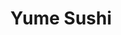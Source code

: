 ---
layout: place
title: "Yume Sushi"
permalink: /virginia/arlington/yume-sushi.html
stateAbbr: VA
stateName: Virginia
cityName: Arlington
seo:
  name: "Yume Sushi"
  type: Restaurant
  links: http://www.yumesushiva.com/
description: "Stylish, understated restaurant for sushi & sashimi featuring bold wall murals & an open kitchen. Yume Sushi serves delicious sushi in Arlington, Virginia. Try fresh Japanese dishes for a great dining experience. Available for takeout, delivery, lunch, and dinner."
place_id: ChIJq6pqNO60t4kRfNZpCUNWjRs
photos:
  - name: >-
      places/ChIJq6pqNO60t4kRfNZpCUNWjRs/photos/AeeoHcIKlgybQ-GqMr0wOjgqd3aAsjL5ynJxPQn3WZL76Tpor-ABDVK_DglyrrQDYzK7cZsOQXbh3FsAfv0V1g9MKG4j0Edd5jieX8ILZ-8iYdgEL4bMtsFUvUl9HKD81oYboLOo22YaQe5RCml0RjpS_r7tFnb1gMLNrt5xslw3iAa-L2B6FWcZmL1y1Ld6PPtBSeaI1TnqhbcuHABBmrjQCn6HFUE8Wi9bKRgrTmxO_0DXXvzrKnJ6NinrVhHFIF2lmIUEO1O4N3hFoWhNA4KZUU4wI19-Yso85pKPUzW98fvUvg
    widthPx: 4032
    heightPx: 3024
    authorAttributions:
      - displayName: Yume Sushi
        uri: https://maps.google.com/maps/contrib/103350280053096672133
        photoUri: >-
          https://lh3.googleusercontent.com/a-/ALV-UjWmqguGaNyhNfZdpgbo-NaXyzUvVowLABWemsCDOtEYWaYJkch5=s100-p-k-no-mo
    flagContentUri: >-
      https://www.google.com/local/imagery/report/?cb_client=maps_api_places.places_api&image_key=!1e10!2sAF1QipORRrkvdNi5puPElW6N1syKd1ZztnZAc1m1-1Ai&hl=en-US
    googleMapsUri: >-
      https://www.google.com/maps/place//data=!3m4!1e2!3m2!1sAF1QipORRrkvdNi5puPElW6N1syKd1ZztnZAc1m1-1Ai!2e10!4m2!3m1!1s0x89b7b4ee346aaaab:0x1b8d56430969d67c
  - name: >-
      places/ChIJq6pqNO60t4kRfNZpCUNWjRs/photos/AeeoHcKiUWuQ-nuMMA-OB0WhzBUqS9Rm6mLxynt3k_K9B8Br5aUK9Hl9ce1Z6k0vn6EqkrKKKheHEm5jvFJhwN4DWCGG6sqEvycD7xJvvdVJjZOo7BO2Ga3vcOdGNeltNVApCyi3xiCUrL33fw9XtxfZ-Up-0wUKBP5h_NSE2AIDxSaFTz8HR702wi-i-HgvXQpoVFdRpLVOVO6z2jJbgxdtl8SYmHpTPKlu69oVwLo5oljvbmVvM7Zx9d2hC7t2ntbTOObV_P3ZQ-2ny0xz8kP1TscnjbN4n_PrEd70cbnHmekdwg
    widthPx: 1125
    heightPx: 825
    authorAttributions:
      - displayName: Yume Sushi
        uri: https://maps.google.com/maps/contrib/103350280053096672133
        photoUri: >-
          https://lh3.googleusercontent.com/a-/ALV-UjWmqguGaNyhNfZdpgbo-NaXyzUvVowLABWemsCDOtEYWaYJkch5=s100-p-k-no-mo
    flagContentUri: >-
      https://www.google.com/local/imagery/report/?cb_client=maps_api_places.places_api&image_key=!1e10!2sAF1QipNKJNp5-2CeZsOKmtrf1PDWMbO4ihnHnBiKigfp&hl=en-US
    googleMapsUri: >-
      https://www.google.com/maps/place//data=!3m4!1e2!3m2!1sAF1QipNKJNp5-2CeZsOKmtrf1PDWMbO4ihnHnBiKigfp!2e10!4m2!3m1!1s0x89b7b4ee346aaaab:0x1b8d56430969d67c
  - name: >-
      places/ChIJq6pqNO60t4kRfNZpCUNWjRs/photos/AeeoHcK4VDfuUb6iq5B-PriHZrP8S3PjGvHfF7upsPDkfH1fgCPdkqlAST6wOFta4Vhy5M5e5SULcHsjjgp7Eavr-lytAcNzMj7-buj8dll-gIW4j9Q_UDzCqHv8znimr-fMnSI950tMVb8x5i0gu4KpJjYUcmzjG4kn2KRiEKEvJASkVVxrAHeOZW0eF4STDdQDtzy0_uOCouZRG6IcwUfwTHUCb0_X7boED4CJoKy7aIzl_p3XUCHYsxvHEEs8KV-aEnBc4KF2l4Y-NPku2ZIpWVoscmrXU0G_gIpU6-sBGuTqY3AgvIi9z7XhWrVxHw3o-8UMbiiSxWf0QXANHnNpszM-AJ8AEiXczLogDETL237jXS4m0dFD_pCWgAcDFQm7IIQWIqAbFLGoLJu1hsiegYsicH2xYh_mmdbXVG-u9M4
    widthPx: 1778
    heightPx: 2274
    authorAttributions:
      - displayName: Kathryn Matthews
        uri: https://maps.google.com/maps/contrib/115584140878678896833
        photoUri: >-
          https://lh3.googleusercontent.com/a-/ALV-UjX80hwC0SO71nV8UDj1fNPFQmpmqlluI2u0vpPZfIDRrKJ9mnj8=s100-p-k-no-mo
    flagContentUri: >-
      https://www.google.com/local/imagery/report/?cb_client=maps_api_places.places_api&image_key=!1e10!2sCIHM0ogKEICAgMCo9tScIA&hl=en-US
    googleMapsUri: >-
      https://www.google.com/maps/place//data=!3m4!1e2!3m2!1sCIHM0ogKEICAgMCo9tScIA!2e10!4m2!3m1!1s0x89b7b4ee346aaaab:0x1b8d56430969d67c
  - name: >-
      places/ChIJq6pqNO60t4kRfNZpCUNWjRs/photos/AeeoHcJe0t9OMLYqOhx7ci5HxdE9froY4ELlokbtE6dg_kmRF6BeOn9mizLOfAjRZ54kOC_U96X4kq2WUnmck_oIupUw_bUIFVMSX3kasH3x8C692671FqpoRZy9DzUjew2D0kczTlBbmarMwt7x5ERi_PIALp4FAj7pbULU5BjBdHrMsHxOn6dN5GxcUmW1wOBTnAE3XHwNmiTo8SFLBR9Kh6aixNnspcJZEEsWH60DW91U546iicdZm2l68yxtW9eb-4_38fvslJeqrQneJQyRdK2Ya9DyS_Q5QWADhDu68sTBLw
    widthPx: 460
    heightPx: 259
    authorAttributions:
      - displayName: Yume Sushi
        uri: https://maps.google.com/maps/contrib/103350280053096672133
        photoUri: >-
          https://lh3.googleusercontent.com/a-/ALV-UjWmqguGaNyhNfZdpgbo-NaXyzUvVowLABWemsCDOtEYWaYJkch5=s100-p-k-no-mo
    flagContentUri: >-
      https://www.google.com/local/imagery/report/?cb_client=maps_api_places.places_api&image_key=!1e10!2sAF1QipMQ6VWKQUwJyHUS0JwWF4JT7yt9P2TTzzgjMcCy&hl=en-US
    googleMapsUri: >-
      https://www.google.com/maps/place//data=!3m4!1e2!3m2!1sAF1QipMQ6VWKQUwJyHUS0JwWF4JT7yt9P2TTzzgjMcCy!2e10!4m2!3m1!1s0x89b7b4ee346aaaab:0x1b8d56430969d67c
  - name: >-
      places/ChIJq6pqNO60t4kRfNZpCUNWjRs/photos/AeeoHcKtXsdqaKGLmR8pr0LutJisjk3FphtFHpoxvyx-2590zK3JCYEiiTVpjZ-_h9p-zwzLgnTN93dPwqqCRY3im7ocnPhi2htevOrtm4hEaWhNZn5NLF6dv-_so5Ls1-CbGc3aeLFYocHzXIptijObaV4NY36Wf9nXARDPJJoRmLyUgm8xVctVrtJcVoCr3FiUrDzxODIgeBw8RsXmhC6WNhOOfddzWUxN6W2ZhKpiELvnc4g9vVxALRErms4hr-A6gpPbu8OTlC8RnyF3G2Ow4BdRdzRxxi9R_WUCEnmfxo2ww1XpqDSmZ88ZMzA99A9SEntq-XVMKYHbiDfrbCyPecNw16npXnR0q1oyw_GPiJY-azRypueqijPKgI4hvHxFwV_5jWmo4kjcOO-jmcRrmR11itEriln9ysxnIoS_sUckUACb
    widthPx: 4080
    heightPx: 3072
    authorAttributions:
      - displayName: Anh L
        uri: https://maps.google.com/maps/contrib/101162489186698857603
        photoUri: >-
          https://lh3.googleusercontent.com/a-/ALV-UjXBRK62cp8xhQlVwzhIsu9Y2Nz2oXisWMtZAZzZmF0tq9YeBQgw=s100-p-k-no-mo
    flagContentUri: >-
      https://www.google.com/local/imagery/report/?cb_client=maps_api_places.places_api&image_key=!1e10!2sCIHM0ogKEICAgMDI4pGB9wE&hl=en-US
    googleMapsUri: >-
      https://www.google.com/maps/place//data=!3m4!1e2!3m2!1sCIHM0ogKEICAgMDI4pGB9wE!2e10!4m2!3m1!1s0x89b7b4ee346aaaab:0x1b8d56430969d67c
  - name: >-
      places/ChIJq6pqNO60t4kRfNZpCUNWjRs/photos/AeeoHcL2Ydn7-Gm2peE1q1FbrxHZMoPFbb9Npy4qRMunkoIAlhuw_oZariAN0dhplOh5TQXimbyagMU2SnqdPl43JbFMlmvOOs07vwEl4Bd4kFovn-MXhFiLGuL6gnV2iJRY04yEhPs0oTMVicu1IXUsbbx1XZlYaksLqdreAEPAQfKqFLKcZSQvI8eCXiQr0bHTadvoM4yNTW82ekXvGYQDafV_b_ZkDvObz--9rIrqAUvuWo89YeMTl_uVdWHaUx9lhU9ntNOr_YQfDrPLX46PaWyUjMkIqXJcAIOomDB5IuRQmgxwLOS9xwdBaHt0hC9lo5xr-2k4Zn_pBVXTkQg9PSlHqO0L6osFNmYkI1pdbbv4oTfEcc98ZSbgDehp2M0HS0nFPienAI7l63_irMOPcOhVGhxBB4q1p2XFKLuPW3s
    widthPx: 3600
    heightPx: 4800
    authorAttributions:
      - displayName: Anna Lee
        uri: https://maps.google.com/maps/contrib/117042945870800280802
        photoUri: >-
          https://lh3.googleusercontent.com/a-/ALV-UjUWkiURxoLwDbhBV69pzGEa5eMzUUz2l_dU2IbwOL_AaEpHENEm=s100-p-k-no-mo
    flagContentUri: >-
      https://www.google.com/local/imagery/report/?cb_client=maps_api_places.places_api&image_key=!1e10!2sCIHM0ogKEICAgID7wI6icg&hl=en-US
    googleMapsUri: >-
      https://www.google.com/maps/place//data=!3m4!1e2!3m2!1sCIHM0ogKEICAgID7wI6icg!2e10!4m2!3m1!1s0x89b7b4ee346aaaab:0x1b8d56430969d67c
  - name: >-
      places/ChIJq6pqNO60t4kRfNZpCUNWjRs/photos/AeeoHcIJIQMUfAyHlApB3chO5GXevx1TsSPGGEvkob2TNcOA7fl9JBjDJbQEC2pzQTqiNuh9hzE0mzyq9y0-7TwDDiWf6YdRPuiHOx1DwfRWha2GwMrOBaa3NY1XzxAN29y4-5vPrwjJD4Vbt2qmSoNa-WOtonE-SnGvWE_U-ZMrYzlwz9K6-3eYFbMw09vJQDfwkDN3z6p5HpI00EY5l7WL--f8DB6V3tGpLd-1_1Dy0dhJTgec3OmM1aoYpqwAbF7IcHHaSTWc8-tOrFm1CGftnF-_uF_of6pCwygt-r57yv67eT1KCxjrvQyQOkqgH2kBLhYgOgfwLOhGgVZ_SyhoxA_jC3u0b9p_yhFD5E-zJxkGN4umpxj16w1_7vYTfySEAeQQOLZXRqqqI5qUB_KX_QKJy3cNxuseQPOQ8zyVydddKwiy
    widthPx: 4032
    heightPx: 3024
    authorAttributions:
      - displayName: Jennifer
        uri: https://maps.google.com/maps/contrib/110903937941723401357
        photoUri: >-
          https://lh3.googleusercontent.com/a/ACg8ocJYGb9Y5kCOpRcEqFo42sOJqu_aEF4K1M7-YYa9G8EGqL0dgg=s100-p-k-no-mo
    flagContentUri: >-
      https://www.google.com/local/imagery/report/?cb_client=maps_api_places.places_api&image_key=!1e10!2sCIHM0ogKEICAgICXmNKj6wE&hl=en-US
    googleMapsUri: >-
      https://www.google.com/maps/place//data=!3m4!1e2!3m2!1sCIHM0ogKEICAgICXmNKj6wE!2e10!4m2!3m1!1s0x89b7b4ee346aaaab:0x1b8d56430969d67c
  - name: >-
      places/ChIJq6pqNO60t4kRfNZpCUNWjRs/photos/AeeoHcJWA-xB4EgMMp1gAGr7QtKeo4uT6pja_LgvV-oVDJmyH5xvjKTPmlTq4nW_Ch5-eAeQYOHlIiqCRV0iET7H322CtlOOXm2po2Dj_-_8EhGwRThQjDQqBylPkm99UA7GKVFTIBrcVcxSVNyibLe3Q4hsaOc-xVEKCJu3HsvBEpR18AbaGPj4GfN_h3QRkl4RgA_A1SNtQQbQylP4qzqv8IVR_MUrLIM8VFjTETZ5mZx6eD-cW11G9_RvFRzYv5v9_RRMV8BrUgJV0nE0zgQRblvZniKVDN2jwXQjdyaDjQ2iFJwzU7vMN2h_zrr5GNwl_vCpAr9dKoFHwD2HkRZCxWuXvm1eepCj9-x4m5U7JTZuGqwz8CLxf8v4sOvTkjQLzaScCY_UQGao5bMm2STEGpqqCEEvYqmPqlaf-pggRA1p0Qmf
    widthPx: 4032
    heightPx: 3024
    authorAttributions:
      - displayName: Morakot Aphai
        uri: https://maps.google.com/maps/contrib/117067296356457017834
        photoUri: >-
          https://lh3.googleusercontent.com/a/ACg8ocLAuB-pHXLbucrVOp6HcnBAoqDksAA4IlirqtQJFDXq2OJsLQ=s100-p-k-no-mo
    flagContentUri: >-
      https://www.google.com/local/imagery/report/?cb_client=maps_api_places.places_api&image_key=!1e10!2sCIHM0ogKEICAgID7wY310AE&hl=en-US
    googleMapsUri: >-
      https://www.google.com/maps/place//data=!3m4!1e2!3m2!1sCIHM0ogKEICAgID7wY310AE!2e10!4m2!3m1!1s0x89b7b4ee346aaaab:0x1b8d56430969d67c
  - name: >-
      places/ChIJq6pqNO60t4kRfNZpCUNWjRs/photos/AeeoHcLNnDT6A_VbODu_dzfoustV2c4sGTPm0crhd-diklWlPkSkttVe_4lRHWBWWN9MbU7LStQaCTuCpdJSBnHuVIAwUnTCXBkz-3JJhFQ0dY9tNE92sP53Ct_OGhD0OuJXhpHfOAjAElvew6d0FsVhoow3_OfISeg3O_xVVtguBQ03sH1-T5rc3P0y27ONn_MbtrDs8HDMh1I_U4XhPp0NtZrE0K4PVDVfEJfmS_eVtRtY6eRHesUE5EWJdJmNFk7IYKyPMv9ltDgFAiW-Qc-3NDzo99LBmF9KOFSFKB0Ur1YvYXB2FU-f7qYzLIfAKQDXa4c_oHwrby0tLVOOef_vxL-5YV1G1mS18UJ-XFtdLm7fAx8EpSNJJ0Y3bB51TrL_HeRovwxphZaQ42gtUSei6JWFli_aAiPCal3u7kybywkW-8zR
    widthPx: 4032
    heightPx: 3024
    authorAttributions:
      - displayName: Lina J. Kim
        uri: https://maps.google.com/maps/contrib/115101739604004253617
        photoUri: >-
          https://lh3.googleusercontent.com/a-/ALV-UjVzECRojKEYThaVEDE5-6eFzUFiPsTYaMN2LxYKm3R0vgD1mCsu=s100-p-k-no-mo
    flagContentUri: >-
      https://www.google.com/local/imagery/report/?cb_client=maps_api_places.places_api&image_key=!1e10!2sCIHM0ogKEICAgICnl_zriQE&hl=en-US
    googleMapsUri: >-
      https://www.google.com/maps/place//data=!3m4!1e2!3m2!1sCIHM0ogKEICAgICnl_zriQE!2e10!4m2!3m1!1s0x89b7b4ee346aaaab:0x1b8d56430969d67c
  - name: >-
      places/ChIJq6pqNO60t4kRfNZpCUNWjRs/photos/AeeoHcJreTTsLwkZnNkuPDY0Rl8Yca2_DpISw8Afz1F4YPsOIGJViBZp9S3QssZ5I_CPWWN7P5FWDYnioSaXYUBOe1mXqZOjuDob82IdtVgaK-RQ5sqPKxe4AYGabvIh2sVQ5VodHV7zjHn6cAUy8YLRq2FCB4hmdCMHrwwwR2_2KExaOHs_-6D-NYgO57RX1UZSujpo9oW1P0EMLqb397wcLWLDQU1gszJMsPX5zdUSg2lLfQLakQ9JOLeO-jsXSVQKz-jwDjdt-1OsWKmkQEi78UOWxZCsBSxx7rshpKEthNeFVQkB7te6LojPBy3Qw3oGsoELT1KANcb36p3Tbb0XUGmQuCAFfa-aepadzW0AeOeF211wtNFxcuanucw3MhqA_LFlTXrzLXegM7VEUVC6LHv6J86pNh9WXI7IFPomkp0Z3Pod
    widthPx: 4032
    heightPx: 3024
    authorAttributions:
      - displayName: Jennifer
        uri: https://maps.google.com/maps/contrib/110903937941723401357
        photoUri: >-
          https://lh3.googleusercontent.com/a/ACg8ocJYGb9Y5kCOpRcEqFo42sOJqu_aEF4K1M7-YYa9G8EGqL0dgg=s100-p-k-no-mo
    flagContentUri: >-
      https://www.google.com/local/imagery/report/?cb_client=maps_api_places.places_api&image_key=!1e10!2sCIHM0ogKEICAgICXmNKj2wE&hl=en-US
    googleMapsUri: >-
      https://www.google.com/maps/place//data=!3m4!1e2!3m2!1sCIHM0ogKEICAgICXmNKj2wE!2e10!4m2!3m1!1s0x89b7b4ee346aaaab:0x1b8d56430969d67c
address: 2121 N Westmoreland St A-2, Arlington, VA 22213, USA
street: 2121 N Westmoreland St A-2
city: Arlington
state: VA
zip: '22213'
country: USA
neighborhood: East Falls Church
latitude: '38.886444'
longitude: '-77.162159'
accessibility_options:
  wheelchairAccessibleParking: true
  wheelchairAccessibleEntrance: true
  wheelchairAccessibleRestroom: true
  wheelchairAccessibleSeating: true
business_status: OPERATIONAL
name: Yume Sushi
google_maps_links:
  directionsUri: >-
    https://www.google.com/maps/dir//''/data=!4m7!4m6!1m1!4e2!1m2!1m1!1s0x89b7b4ee346aaaab:0x1b8d56430969d67c!3e0
  placeUri: https://maps.google.com/?cid=1985337856660985468
  writeAReviewUri: >-
    https://www.google.com/maps/place//data=!4m3!3m2!1s0x89b7b4ee346aaaab:0x1b8d56430969d67c!12e1
  reviewsUri: >-
    https://www.google.com/maps/place//data=!4m4!3m3!1s0x89b7b4ee346aaaab:0x1b8d56430969d67c!9m1!1b1
  photosUri: >-
    https://www.google.com/maps/place//data=!4m3!3m2!1s0x89b7b4ee346aaaab:0x1b8d56430969d67c!10e5
primary_type: Japanese Restaurant
opening_hours:
  regular: null
  current: null
secondary_opening_hours:
  regular:
    weekdayDescriptions: null
    type: null
  current:
    weekdayDescriptions: null
    type: null
phone: (703) 269-5064
price_level: PRICE_LEVEL_MODERATE
price_range: $50 &ndash; $100
rating: '4.8'
rating_count: 0
website: http://www.yumesushiva.com/
reviews:
  - name: >-
      places/ChIJq6pqNO60t4kRfNZpCUNWjRs/reviews/ChZDSUhNMG9nS0VJQ0FnTUNRMF9YTUJBEAE
    relativePublishTimeDescription: a month ago
    rating: 5
    text:
      text: >-
        I have dined at many Asian restaurants, but this one truly stands out as
        the best I have ever experienced. From the moment you walk in, the
        elegant yet cozy ambiance sets the perfect mood for an exceptional
        dining experience. The attention to detail in the decor, the warm
        lighting, and the welcoming staff make you feel instantly at home.


        The menu offers a diverse selection of authentic Asian dishes, each
        crafted with high-quality ingredients and presented beautifully. Whether
        you’re in the mood for sushi, dim sum, or a rich, flavorful curry, every
        dish is cooked to perfection. The flavors are bold yet balanced, with
        every bite showcasing the skill of the chefs. One of my personal
        favorites is the winner, which is packed with umami flavors and cooked
        to melt-in-your-mouth perfection. The sushi is also some of the freshest
        I’ve had, with expertly sliced fish and well-seasoned rice.


        While the price is on the higher side, it is absolutely worth every
        penny. The quality, portion sizes, and overall experience make it a
        worthwhile indulgence. I have been here so many times, and I will
        continue to return. If you’re looking for an unforgettable Asian dining
        experience, this restaurant should be at the top of your list!
      languageCode: en
    originalText:
      text: >-
        I have dined at many Asian restaurants, but this one truly stands out as
        the best I have ever experienced. From the moment you walk in, the
        elegant yet cozy ambiance sets the perfect mood for an exceptional
        dining experience. The attention to detail in the decor, the warm
        lighting, and the welcoming staff make you feel instantly at home.


        The menu offers a diverse selection of authentic Asian dishes, each
        crafted with high-quality ingredients and presented beautifully. Whether
        you’re in the mood for sushi, dim sum, or a rich, flavorful curry, every
        dish is cooked to perfection. The flavors are bold yet balanced, with
        every bite showcasing the skill of the chefs. One of my personal
        favorites is the winner, which is packed with umami flavors and cooked
        to melt-in-your-mouth perfection. The sushi is also some of the freshest
        I’ve had, with expertly sliced fish and well-seasoned rice.


        While the price is on the higher side, it is absolutely worth every
        penny. The quality, portion sizes, and overall experience make it a
        worthwhile indulgence. I have been here so many times, and I will
        continue to return. If you’re looking for an unforgettable Asian dining
        experience, this restaurant should be at the top of your list!
      languageCode: en
    authorAttribution:
      displayName: tani rah
      uri: https://www.google.com/maps/contrib/104114104121361862004/reviews
      photoUri: >-
        https://lh3.googleusercontent.com/a-/ALV-UjUx8xAu-rJIpl-8h_GleVpI1Scd1Wov1fQ6ogxPS0KxBfp756eU=s128-c0x00000000-cc-rp-mo-ba4
    publishTime: '2025-03-07T00:40:44.510741Z'
    flagContentUri: >-
      https://www.google.com/local/review/rap/report?postId=ChZDSUhNMG9nS0VJQ0FnTUNRMF9YTUJBEAE&d=17924085&t=1
    googleMapsUri: >-
      https://www.google.com/maps/reviews/data=!4m6!14m5!1m4!2m3!1sChZDSUhNMG9nS0VJQ0FnTUNRMF9YTUJBEAE!2m1!1s0x89b7b4ee346aaaab:0x1b8d56430969d67c
  - name: >-
      places/ChIJq6pqNO60t4kRfNZpCUNWjRs/reviews/ChZDSUhNMG9nS0VJQ0FnTUR3ajhIR0RnEAE
    relativePublishTimeDescription: 2 weeks ago
    rating: 5
    text:
      text: >-
        We had a great experience here, the food was amazing our waitress
        Camilla was great, she went through the whole menu made some great
        recommendations and the food itself lived up. Only thing I wasn’t as
        satisfied with was the chocolate lava cake was a bit lacking but the ice
        cream was stellar and the fish and rolls were phenomenal. We will
        definitely be coming back!
      languageCode: en
    originalText:
      text: >-
        We had a great experience here, the food was amazing our waitress
        Camilla was great, she went through the whole menu made some great
        recommendations and the food itself lived up. Only thing I wasn’t as
        satisfied with was the chocolate lava cake was a bit lacking but the ice
        cream was stellar and the fish and rolls were phenomenal. We will
        definitely be coming back!
      languageCode: en
    authorAttribution:
      displayName: Eliza Matthews
      uri: https://www.google.com/maps/contrib/108665774364918741400/reviews
      photoUri: >-
        https://lh3.googleusercontent.com/a-/ALV-UjUxmhY7Rz3QuD1YqT-bcglvferkRTGXy0ZBIYnJ3-McMW2aV7Pufg=s128-c0x00000000-cc-rp-mo-ba4
    publishTime: '2025-03-29T01:24:39.231863Z'
    flagContentUri: >-
      https://www.google.com/local/review/rap/report?postId=ChZDSUhNMG9nS0VJQ0FnTUR3ajhIR0RnEAE&d=17924085&t=1
    googleMapsUri: >-
      https://www.google.com/maps/reviews/data=!4m6!14m5!1m4!2m3!1sChZDSUhNMG9nS0VJQ0FnTUR3ajhIR0RnEAE!2m1!1s0x89b7b4ee346aaaab:0x1b8d56430969d67c
  - name: >-
      places/ChIJq6pqNO60t4kRfNZpCUNWjRs/reviews/ChdDSUhNMG9nS0VJQ0FnTURnX3JHV3dRRRAB
    relativePublishTimeDescription: a month ago
    rating: 5
    text:
      text: >-
        This was our second time at this amazing sushi restaurant, and it
        certainly won’t be our last! The food was incredible, as always, with
        every dish being fresh and full of flavor. Chef Marlon was so kind and
        welcoming. He remembered us from our last visit and even made special
        dishes just for us, which made the experience feel even more personal.
        We truly appreciate the attention to detail and hospitality. We’ll
        definitely be back again soon.
      languageCode: en
    originalText:
      text: >-
        This was our second time at this amazing sushi restaurant, and it
        certainly won’t be our last! The food was incredible, as always, with
        every dish being fresh and full of flavor. Chef Marlon was so kind and
        welcoming. He remembered us from our last visit and even made special
        dishes just for us, which made the experience feel even more personal.
        We truly appreciate the attention to detail and hospitality. We’ll
        definitely be back again soon.
      languageCode: en
    authorAttribution:
      displayName: Mallawee Tancharoen
      uri: https://www.google.com/maps/contrib/113544118415506653394/reviews
      photoUri: >-
        https://lh3.googleusercontent.com/a/ACg8ocIX9b-j9V9MGFj8f9okKQpJuBoXucF1CzViyhKXGWDCHVwkMA=s128-c0x00000000-cc-rp-mo
    publishTime: '2025-02-25T03:07:43.373808Z'
    flagContentUri: >-
      https://www.google.com/local/review/rap/report?postId=ChdDSUhNMG9nS0VJQ0FnTURnX3JHV3dRRRAB&d=17924085&t=1
    googleMapsUri: >-
      https://www.google.com/maps/reviews/data=!4m6!14m5!1m4!2m3!1sChdDSUhNMG9nS0VJQ0FnTURnX3JHV3dRRRAB!2m1!1s0x89b7b4ee346aaaab:0x1b8d56430969d67c
  - name: >-
      places/ChIJq6pqNO60t4kRfNZpCUNWjRs/reviews/ChZDSUhNMG9nS0VJQ0FnTUNJOHRmQ1VnEAE
    relativePublishTimeDescription: a week ago
    rating: 5
    text:
      text: >-
        Emilio was the best server. I knew I was in a sea of people, but as a
        lone diner, Emilio still made me feel like the only guest in the
        restaurant. The host, Anna, also made the experience wonderful start to
        finish. Fish was remarkable. Really beautifully crafted drinks as well.
      languageCode: en
    originalText:
      text: >-
        Emilio was the best server. I knew I was in a sea of people, but as a
        lone diner, Emilio still made me feel like the only guest in the
        restaurant. The host, Anna, also made the experience wonderful start to
        finish. Fish was remarkable. Really beautifully crafted drinks as well.
      languageCode: en
    authorAttribution:
      displayName: Emily Sonnet
      uri: https://www.google.com/maps/contrib/117669697131807835517/reviews
      photoUri: >-
        https://lh3.googleusercontent.com/a/ACg8ocL_Z4rIWeATqdl6GGbiMFIAFHVsK2JONZQwZtRH4jKo3EgKyA=s128-c0x00000000-cc-rp-mo
    publishTime: '2025-03-31T23:29:41.939038Z'
    flagContentUri: >-
      https://www.google.com/local/review/rap/report?postId=ChZDSUhNMG9nS0VJQ0FnTUNJOHRmQ1VnEAE&d=17924085&t=1
    googleMapsUri: >-
      https://www.google.com/maps/reviews/data=!4m6!14m5!1m4!2m3!1sChZDSUhNMG9nS0VJQ0FnTUNJOHRmQ1VnEAE!2m1!1s0x89b7b4ee346aaaab:0x1b8d56430969d67c
  - name: >-
      places/ChIJq6pqNO60t4kRfNZpCUNWjRs/reviews/ChZDSUhNMG9nS0VJQ0FnTUNJN0tDQVNREAE
    relativePublishTimeDescription: a week ago
    rating: 3
    text:
      text: >-
        Good sushi but insanely overpriced for the quality and portion size,
        even for a sushi restaurant. Probably won’t go back as there are other
        better quality options at same, if not less, price point. Even the
        ambiance wasn’t good enough to hook us in.


        We got a ton on the menu to try a few things.

        - Cocktails were okay. Got a cherry blossom-themed one but tasted more
        like cough syrup than fruity drink.

        - Wagyu buns were expensive but the bun was kinda crispy. Didn’t have
        that fluffy texture you’d expect to find.

        - Sushi selections and rolls were good but nothing really wowed us. The
        main stand out was the Green Day roll, which was our favorite from the
        pack.

        - Uni and Squid Ink pastas were tasty but way too expensive (~$50) for
        each order. It took two bits to eat each bowl! Check out photos to see
        how small the size is.


        Service was attentive despite it being a fully packed weekend night.


        The food was good, not great, and with the bill being over $400 for only
        three people we can confidently say this place wasn’t worth the price
        tag… even for us regular sushi and omakase goers.
      languageCode: en
    originalText:
      text: >-
        Good sushi but insanely overpriced for the quality and portion size,
        even for a sushi restaurant. Probably won’t go back as there are other
        better quality options at same, if not less, price point. Even the
        ambiance wasn’t good enough to hook us in.


        We got a ton on the menu to try a few things.

        - Cocktails were okay. Got a cherry blossom-themed one but tasted more
        like cough syrup than fruity drink.

        - Wagyu buns were expensive but the bun was kinda crispy. Didn’t have
        that fluffy texture you’d expect to find.

        - Sushi selections and rolls were good but nothing really wowed us. The
        main stand out was the Green Day roll, which was our favorite from the
        pack.

        - Uni and Squid Ink pastas were tasty but way too expensive (~$50) for
        each order. It took two bits to eat each bowl! Check out photos to see
        how small the size is.


        Service was attentive despite it being a fully packed weekend night.


        The food was good, not great, and with the bill being over $400 for only
        three people we can confidently say this place wasn’t worth the price
        tag… even for us regular sushi and omakase goers.
      languageCode: en
    authorAttribution:
      displayName: Iun Chen
      uri: https://www.google.com/maps/contrib/107883844158273113822/reviews
      photoUri: >-
        https://lh3.googleusercontent.com/a-/ALV-UjXoUJz1kme90BfavYSkhoNgcEAuhjatHxnoE1LRsU0ZTTV6FoVQ=s128-c0x00000000-cc-rp-mo-ba4
    publishTime: '2025-03-31T01:50:59.733077Z'
    flagContentUri: >-
      https://www.google.com/local/review/rap/report?postId=ChZDSUhNMG9nS0VJQ0FnTUNJN0tDQVNREAE&d=17924085&t=1
    googleMapsUri: >-
      https://www.google.com/maps/reviews/data=!4m6!14m5!1m4!2m3!1sChZDSUhNMG9nS0VJQ0FnTUNJN0tDQVNREAE!2m1!1s0x89b7b4ee346aaaab:0x1b8d56430969d67c
parking_options:
  freeParkingLot: false
  freeStreetParking: false
  paidStreetParking: true
  valetParking: false
  freeGarageParking: false
  paidGarageParking: true
payment_options:
  acceptsCreditCards: true
  acceptsDebitCards: true
  acceptsCashOnly: false
  acceptsNfc: true
allow_dogs: null
curbside_pickup: null
delivery: true
dine_in: true
good_for_children: true
good_for_groups: true
good_for_sports: true
live_music: false
menu_for_children: true
outdoor_seating: true
reservable: true
restroom: true
serves_beer: true
serves_breakfast: false
serves_brunch: false
serves_cocktails: true
serves_coffee: false
serves_dinner: true
serves_dessert: true
serves_lunch: true
serves_vegetarian_food: true
serves_wine: true
takeout: true
update_category: essentials
summary: >-
  Stylish, understated restaurant for sushi & sashimi featuring bold wall murals
  & an open kitchen.

---